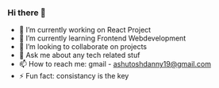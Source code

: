 ### Hi there 👋


- 🔭 I’m currently working on React Project
- 🌱 I’m currently learning Frontend Webdevelopment
- 👯 I’m looking to collaborate on projects
- 💬 Ask me about any tech related stuf
- 📫 How to reach me: gmail - ashutoshdanny19@gmail.com
- ⚡ Fun fact: consistancy is the key

